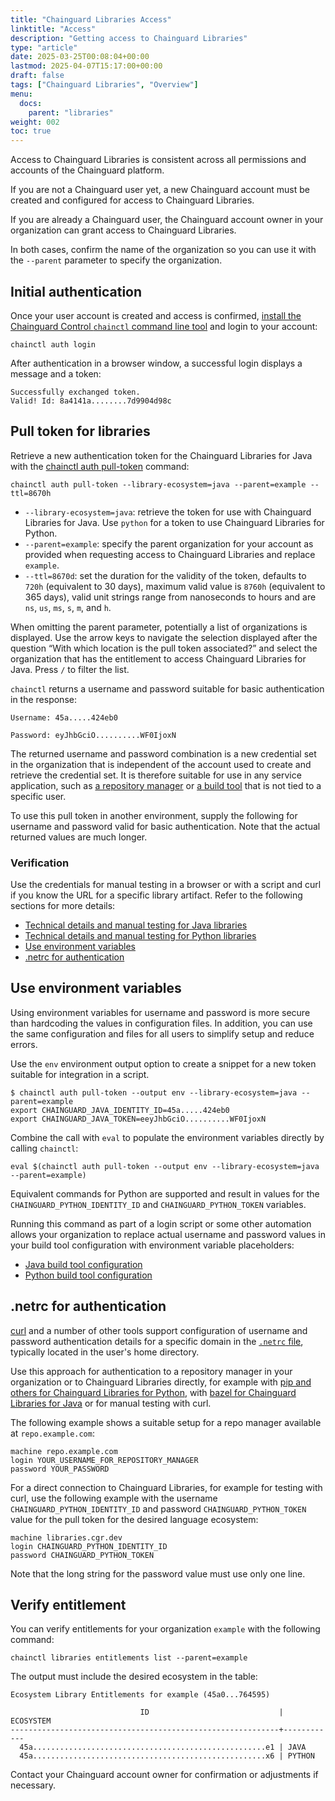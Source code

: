 ```yaml
---
title: "Chainguard Libraries Access"
linktitle: "Access"
description: "Getting access to Chainguard Libraries"
type: "article"
date: 2025-03-25T00:08:04+00:00
lastmod: 2025-04-07T15:17:00+00:00
draft: false
tags: ["Chainguard Libraries", "Overview"]
menu:
  docs:
    parent: "libraries"
weight: 002
toc: true
---
```


Access to Chainguard Libraries is consistent across all permissions and accounts
of the Chainguard platform.

If you are not a Chainguard user yet, a new Chainguard account must be created
and configured for access to Chainguard Libraries.

If you are already a Chainguard user, the Chainguard account owner in your
organization can grant access to Chainguard Libraries.

In both cases, confirm the name of the organization so you can use it with the
`--parent` parameter to specify the organization.

## Initial authentication

Once your user account is created and access is confirmed, [install the
Chainguard Control `chainctl` command line
tool](/chainguard/chainctl-usage/how-to-install-chainctl/) and login to your
account:

```shell
chainctl auth login
```

After authentication in a browser window, a successful login displays a message
and a token:

```shell
Successfully exchanged token.
Valid! Id: 8a4141a........7d9904d98c
```

## Pull token for libraries

Retrieve a new authentication token for the Chainguard Libraries for Java with
the [chainctl auth pull-token](/chainguard/chainctl/chainctl-docs/chainctl_auth_pull-token/)
command:

```shell
chainctl auth pull-token --library-ecosystem=java --parent=example --ttl=8670h
```

* `--library-ecosystem=java`: retrieve the token for use with Chainguard
  Libraries for Java. Use `python` for a token to use Chainguard Libraries for
  Python.
* `--parent=example`: specify the parent organization for your account as
  provided when requesting access to Chainguard Libraries and replace `example`.
* `--ttl=8670d`: set the duration for the validity of the token, defaults to
  `720h` (equivalent to 30 days), maximum valid value is `8760h` (equivalent to
  365 days), valid unit strings range from nanoseconds to hours and are `ns`,
  `us`, `ms`, `s`, `m`, and `h`.

When omitting the parent parameter, potentially a list of organizations is
displayed. Use the arrow keys to navigate the selection displayed after the
question “With which location is the pull token associated?” and select the
organization that has the entitlement to access Chainguard Libraries for Java.
Press `/` to filter the list.

`chainctl` returns a username and password suitable for basic authentication in
the response:

```shell
Username: 45a.....424eb0

Password: eyJhbGciO..........WF0IjoxN
```

The returned username and password combination is a new credential set in the
organization that is independent of the account used to create and retrieve the
credential set. It is therefore suitable for use in any service application,
such as [a repository manager](/chainguard/libraries/java/global-configuration)
or [a build tool](/chainguard/libraries/java/build-configuration) that is not
tied to a specific user.

To use this pull token in another environment, supply the following for username
and password valid for basic authentication. Note that the actual returned
values are much longer.

### Verification

Use the credentials for manual testing in a browser or with a script and curl if
you know the URL for a specific library artifact. Refer to the following
sections for more details:

* [Technical details and manual testing for Java libraries](/chainguard/libraries/java/overview/#technical-details)
* [Technical details and manual testing for Python libraries](/chainguard/libraries/python/overview/#technical-details)
* [Use environment variables](#env)
* [.netrc for authentication](#netrc)

<a name="env"></a>

## Use environment variables

Using environment variables for username and password is more secure than
hardcoding the values in configuration files. In addition, you can use the same
configuration and files for all users to simplify setup and reduce errors.

Use the `env` environment output option to create a snippet for a new token
suitable for integration in a script.

```shell
$ chainctl auth pull-token --output env --library-ecosystem=java --parent=example
export CHAINGUARD_JAVA_IDENTITY_ID=45a.....424eb0
export CHAINGUARD_JAVA_TOKEN=eeyJhbGciO..........WF0IjoxN
```

Combine the call with `eval` to populate the environment variables directly by
calling `chainctl`:

```shell
eval $(chainctl auth pull-token --output env --library-ecosystem=java --parent=example)
```

Equivalent commands for Python are supported and result in values for the
`CHAINGUARD_PYTHON_IDENTITY_ID` and `CHAINGUARD_PYTHON_TOKEN` variables.

Running this command as part of a login script or some other automation allows
your organization to replace actual username and password values in your build
tool configuration with environment variable placeholders:

*  [Java build tool configuration](/chainguard/libraries/java/build-configuration)
*  [Python build tool configuration](/chainguard/libraries/python/build-configuration)

<a id="netrc"></a>

## .netrc for authentication

[curl](https://curl.se/) and a number of other tools support configuration of
username and password authentication details for a specific domain in the
[`.netrc`
file](https://www.gnu.org/software/inetutils/manual/html_node/The-_002enetrc-file.html),
typically located in the user's home directory.

Use this approach for authentication to a repository manager in your
organization or to Chainguard Libraries directly, for example with [pip and
others for Chainguard Libraries for
Python](/chainguard/libraries/python/build-configuration#pip), with [bazel for
Chainguard Libraries for
Java](/chainguard/libraries/java/build-configuration#bazel) or for manual
testing with curl.

The following example shows a suitable setup for a repo manager available at
`repo.example.com`:

```
machine repo.example.com
login YOUR_USERNAME_FOR_REPOSITORY_MANAGER
password YOUR_PASSWORD
```

For a direct connection to Chainguard Libraries, for example for testing with
curl, use the following example with the username
`CHAINGUARD_PYTHON_IDENTITY_ID` and password `CHAINGUARD_PYTHON_TOKEN` value for
the pull token for the desired language ecosystem:

```
machine libraries.cgr.dev
login CHAINGUARD_PYTHON_IDENTITY_ID
password CHAINGUARD_PYTHON_TOKEN
```

Note that the long string for the password value must use only one line.

## Verify entitlement

You can verify entitlements for your organization `example` with the following
command:

```shell
chainctl libraries entitlements list --parent=example
```

The output must include the desired ecosystem in the table:

```shell
Ecosystem Library Entitlements for example (45a0...764595)

                             ID                             | ECOSYSTEM
------------------------------------------------------------+------------
  45a....................................................e1 | JAVA
  45a....................................................x6 | PYTHON
```

Contact your Chainguard account owner for confirmation or adjustments if
necessary. 

<!-- Removed for now until we decide where this info should live. It is only accessible
for administrators (so Chainguard internal), but they might also be an audience to 
read the docs - so TBD

As administrator you can create entitlements:

```shell
chainctl libraries entitlements create --ecosystems=java,python --parent=example
```

Use the` --parent` option to specify the organization or select the organization
when running the command.

With the ID from listing the entitlements detailed in the preceding section, you
can also remove a Chainguard Libraries entitlement:

```shell
chainctl libraries entitlements rm ENTITLEMENT_ID
```
-->
